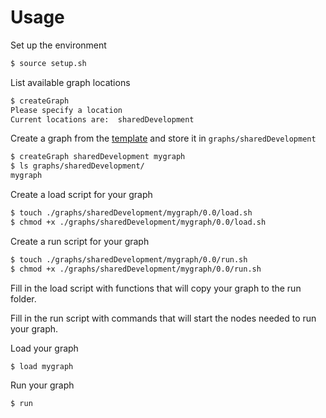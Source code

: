 # Usage

Set up the environment
```bash
$ source setup.sh
```

List available graph locations
```bash
$ createGraph
Please specify a location
Current locations are:  sharedDevelopment
```

Create a graph from the [template](../graphs/templateLocation/templateGraph/0.0/templateGraph.yaml) and store it in `graphs/sharedDevelopment`
```bash
$ createGraph sharedDevelopment mygraph
$ ls graphs/sharedDevelopment/
mygraph
```

Create a load script for your graph
```bash
$ touch ./graphs/sharedDevelopment/mygraph/0.0/load.sh
$ chmod +x ./graphs/sharedDevelopment/mygraph/0.0/load.sh
```

Create a run script for your graph
```bash
$ touch ./graphs/sharedDevelopment/mygraph/0.0/run.sh
$ chmod +x ./graphs/sharedDevelopment/mygraph/0.0/run.sh
```

Fill in the load script with functions that will copy your graph to the run folder.

Fill in the run script with commands that will start the nodes needed to run your graph.

Load your graph
```bash
$ load mygraph
```
Run your graph
```bash
$ run
```

